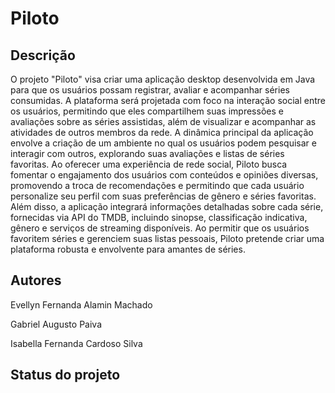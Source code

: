 # Piloto




## Descrição
O projeto "Piloto" visa criar uma aplicação desktop desenvolvida em Java
para que os usuários possam registrar, avaliar e acompanhar séries consumidas. A
plataforma será projetada com foco na interação social entre os usuários, permitindo
que eles compartilhem suas impressões e avaliações sobre as séries assistidas,
além de visualizar e acompanhar as atividades de outros membros da rede.
A dinâmica principal da aplicação envolve a criação de um ambiente no qual
os usuários podem pesquisar e interagir com outros, explorando suas avaliações e
listas de séries favoritas. Ao oferecer uma experiência de rede social, Piloto busca
fomentar o engajamento dos usuários com conteúdos e opiniões diversas,
promovendo a troca de recomendações e permitindo que cada usuário personalize
seu perfil com suas preferências de gênero e séries favoritas.
Além disso, a aplicação integrará informações detalhadas sobre cada série,
fornecidas via API do TMDB, incluindo sinopse, classificação indicativa, gênero e
serviços de streaming disponíveis. Ao permitir que os usuários favoritem séries e
gerenciem suas listas pessoais, Piloto pretende criar uma plataforma robusta e
envolvente para amantes de séries.



## Autores

Evellyn Fernanda Alamin Machado

Gabriel Augusto Paiva

Isabella Fernanda Cardoso Silva


## Status do projeto


